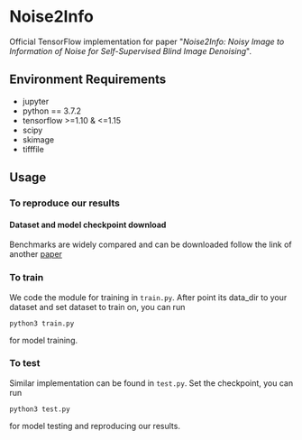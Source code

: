# Noise2Info
Official TensorFlow implementation for paper
"*Noise2Info: Noisy Image to Information of Noise for Self-Supervised Blind Image Denoising*".


## Environment Requirements
- jupyter
- python == 3.7.2
- tensorflow >=1.10 & <=1.15
- scipy
- skimage
- tifffile

## Usage

### To reproduce our results

#### Dataset and model checkpoint download
Benchmarks are widely compared and can be downloaded follow the link of another [paper](https://github.com/divelab/Noise2Same/tree/main/Denoising_data)
### To train
We code the module for training in ``train.py``. After point its data_dir to your dataset and set dataset to train on, 
you can run
```angular2html
python3 train.py
```
for model training. 
### To test
Similar implementation can be found in ``test.py``. Set the checkpoint, you can run
```angular2html
python3 test.py
```
for model testing and reproducing our results. 